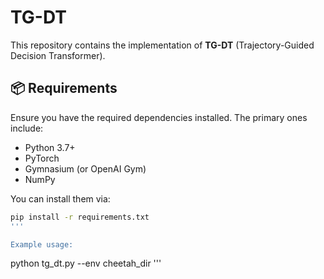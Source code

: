 # TG-DT

This repository contains the implementation of **TG-DT** (Trajectory-Guided Decision Transformer).

## 📦 Requirements

Ensure you have the required dependencies installed. The primary ones include:

- Python 3.7+
- PyTorch
- Gymnasium (or OpenAI Gym)
- NumPy

You can install them via:

```bash
pip install -r requirements.txt
'''

Example usage:

```
python tg_dt.py --env cheetah_dir
'''


